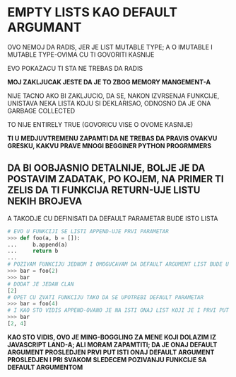 # EMPTY LISTS KAO DEFAULT ARGUMANT

OVO NEMOJ DA RADIS, JER JE LIST MUTABLE TYPE; A O  IMUTABLE I MUTABLE TYPE-OVIMA CU TI GOVORITI KASNIJE

EVO POKAZACU TI STA NE TREBAS DA RADIS

**MOJ ZAKLJUCAK JESTE DA JE TO ZBOG MEMORY MANGEMENT-A**

NIJE TACNO AKO BI ZAKLJUCIO, DA SE, NAKON IZVRSENJA FUNKCIJE, UNISTAVA NEKA LISTA KOJU SI DEKLARISAO, ODNOSNO DA JE ONA GARBAGE COLLECTED

TO NIJE ENTIRELY TRUE (GOVORICU VISE O OVOME KASNIJE)

**TI U MEDJUVTREMENU ZAPAMTI DA NE TREBAS DA PRAVIS OVAKVU GRESKU, KAKVU PRAVE MNOGI BEGGINER PYTHON PROGRMMERS**

## DA BI OOBJASNIO DETALNIJE, BOLJE JE DA POSTAVIM ZADATAK, PO KOJEM, NA PRIMER TI ZELIS DA TI FUNKCIJA RETURN-UJE LISTU NEKIH BROJEVA

A TAKODJE CU DEFINISATI DA DEFAULT PARAMETAR BUDE ISTO LISTA

```py
# EVO U FUNKCIJI SE LISTI APPEND-UJE PRVI PARAMETAR
>>> def foo(a, b = []):
...     b.append(a)
...     return b
... 
# POZIVAM FUNKCIJU JEDNOM I OMOGUCAVAM DA DEFAULT ARGUMENT LIST BUDE U UPOTREBI
>>> bar = foo(2)
>>> bar
# DODAT JE JEDAN CLAN
[2]
# OPET CU ZVATI FUNKCIJU TAKO DA SE UPOTREBI DEFAULT PARAMETAR
>>> bar = foo(4)
# I KAO STO VIDIS APPEND-OVANO JE NA ISTI ONAJ LIST KOJI JE I PRVI PUT BIO DEFAULT ARGUMENT
>>> bar
[2, 4]
```

**KAO STO VIDIS, OVO JE MING-BOGGLING ZA MENE KOJI DOLAZIM IZ JAVASCRIPT LAND-A; ALI MORAM ZAPAMTITI; DA JE ONAJ DEFAULT ARGUMENT PROSLEDJEN PRVI PUT ISTI ONAJ DEFAULT ARGUMENT PROSLEDJEN I PRI SVAKOM SLEDECEM POZIVANJU FUNKCIJE SA DEFAULT ARGUMENTOM** 



